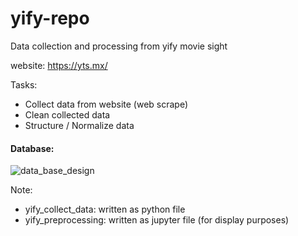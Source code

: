 # yify-repo
Data collection and processing from yify movie sight

website: https://yts.mx/

Tasks:
  - Collect data from website (web scrape)
  - Clean collected data
  - Structure / Normalize data


#### Database:  
![data_base_design](https://github.com/christopherfick/yify-repo/blob/main/images/database_design.drawio.png)
  

Note:
- yify_collect_data: written as python file
- yify_preprocessing: written as jupyter file (for display purposes)